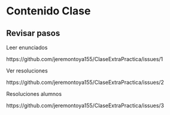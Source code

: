 <h1>Contenido Clase</h1>
<h2>Revisar pasos</h2>
<p>Leer enunciados</p>
https://github.com/jeremontoya155/ClaseExtraPractica/issues/1
<p>Ver resoluciones</p>
https://github.com/jeremontoya155/ClaseExtraPractica/issues/2
<p>Resoluciones alumnos</p>
https://github.com/jeremontoya155/ClaseExtraPractica/issues/3
